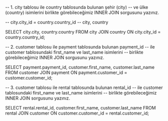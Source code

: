 -- 1. city tablosu ile country tablosunda bulunan şehir (city) 
-- ve ülke (country) isimlerini birlikte görebileceğimiz INNER JOIN sorgusunu yazınız.

-- city.city_id = country.country_id
-- city, country

SELECT city.city, country.country FROM city
JOIN country ON city.city_id = country.country_id;

-- 2. customer tablosu ile payment tablosunda bulunan payment_id 
-- ile customer tablosundaki first_name ve last_name isimlerini 
-- birlikte görebileceğimiz INNER JOIN sorgusunu yazınız.

SELECT payment.payment_id, customer.first_name, customer.last_name FROM customer
JOIN payment ON payment.customer_id = customer.customer_id;

-- 3. customer tablosu ile rental tablosunda bulunan rental_id
-- ile customer tablosundaki first_name ve last_name isimlerini
-- birlikte görebileceğimiz INNER JOIN sorgusunu yazınız.

SELECT rental.rental_id, customer.first_name, customer.last_name FROM rental
JOIN customer ON customer.customer_id = rental.customer_id;